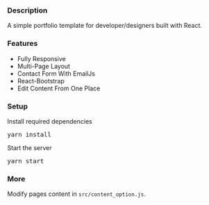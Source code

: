 ### Description

A simple portfolio template for developer/designers built with React. 

### Features

- Fully Responsive
- Multi-Page Layout
- Contact Form With EmailJs
- React-Bootstrap
- Edit Content From One Place

### Setup
 
Install required dependencies

<pre>yarn install</pre>


Start the server

<pre>yarn start</pre>

### More

Modify pages content in  `src/content_option.js`.

